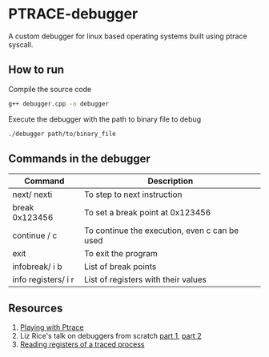 # PTRACE-debugger
A custom debugger for linux based operating systems built using ptrace syscall.

## How to run
Compile the source code
```bash
g++ debugger.cpp -o debugger
```
Execute the debugger with the path to binary file to debug
```bash
./debugger path/to/binary_file
```

## Commands in the debugger

|Command              | Description                                   |
|---------------------|-----------------------------------------------|
| next/ nexti         | To step to next instruction                   |
| break 0x123456      | To set a break point at 0x123456              |
| continue / c        | To continue the execution, even c can be used |
| exit                | To exit the program                           |
| infobreak/ i b      | List of break points                          |
| info registers/ i r | List of registers with their values           |

## Resources
1. [Playing with Ptrace](https://www.linuxjournal.com/article/6100)
2. Liz Rice's talk on debuggers from scratch [part 1](https://youtu.be/TBrv17QyUE0), [part 2](https://youtu.be/ZrpkrMKYvqQ)
3. [Reading registers of a traced process](https://stackoverflow.com/questions/48785758/how-does-gdb-read-the-register-values-of-a-program-process-its-debugging-how)

